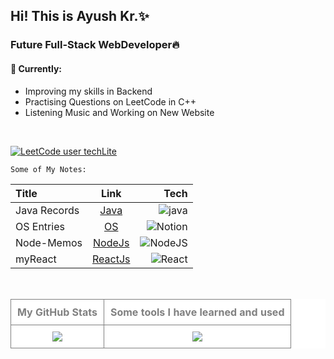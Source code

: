 <h2>Hi! This is Ayush Kr.✨</h2>
<h3>Future Full-Stack WebDeveloper🔥</h3>
<h4>🚧 Currently:</h4>
<ul>
  <li>Improving my skills in Backend</li>
  <li>Practising Questions on LeetCode in C++ </li> 
  <li>Listening Music and Working on New Website</li>
</ul>

<br>

[![LeetCode user techLite](https://img.shields.io/badge/dynamic/json?style=plastic&labelColor=black&color=%23ffa116&label=Solved&query=solved&url=https%3A%2F%2Fleetcode-badge.vercel.app%2Fapi%2Fusers%2FtechLite&logo=leetcode&logoColor=yellow)](https://leetcode.com/techLite/)

`Some of My Notes:`

| Title | Link | Tech |
| :---         |     :---:      |          ---: |
| Java Records   | [Java](https://cumbersome-accordion-690.notion.site/Ghost-Bytes-4c359db166d54d9db4905d1c57863e02?pvs=4) | ![java](https://badgen.net/badge/icon/java?icon=java&label) |
| OS Entries     | [OS](https://cumbersome-accordion-690.notion.site/Unit-4-dabaefe675fe4228ba4aa368b990ab4f?pvs=4) | ![Notion](https://img.shields.io/badge/Notion-000000?style=for-the-badge&logo=notion&logoColor=white) |
| Node-Memos     | [NodeJs](https://github.com/AyushKUMAR031/NodeMemos) | ![NodeJS](https://img.shields.io/badge/node.js-6DA55F?style=for-the-badge&logo=node.js&logoColor=white) |
| myReact       | [ReactJs](https://github.com/AyushKUMAR031/myReact) | ![React](https://img.shields.io/badge/react-%2320232a.svg?style=for-the-badge&logo=react&logoColor=%2361DAFB) |

<br>

<table align="center" style="text-align: center; color: gray; background-color: white; border-collapse: collapse; width: 100%;">
  <tr>
    <th style="padding: 10px; border: 1px solid gray;">My GitHub Stats</th>
    <th style="padding: 10px; border: 1px solid gray;">Some tools I have learned and used</th>
  </tr>
  <tr>
    <td style="padding: 10px; border: 1px solid gray;">
      <img src="https://github-readme-stats.vercel.app/api?username=AyushKUMAR031&show_icons=true&theme=radical"/>
    </td>
     <td style="padding: 10px; border: 1px solid gray;">
      <img src="https://skillicons.dev/icons?i=py,c,cpp,java,html,css,tailwind,js,jquery,ts,angular,bootstrap,nodejs,express,mongodb,react,vite,nextjs,codepen,figma,git,github,idea,aws,vscode,pycharm,mysql,webstorm,ubuntu,netlify,vercel,npm,notion,&perline=10">
    </td>
  </tr>
</table>
